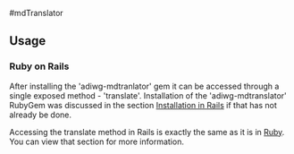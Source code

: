 #mdTranslator

## Usage

### Ruby on Rails

After installing the 'adiwg-mdtranlator' gem it can be accessed through a single exposed method - 'translate'.  Installation of the 'adiwg-mdtranslator' RubyGem was discussed in the section [Installation in Rails](../mdtranslator/installInRails.md) if that has not already be done.  

Accessing the translate method in Rails is exactly the same as it is in [Ruby](../mdtranslator/userubyGem.md).  You can view that section for more information.   



